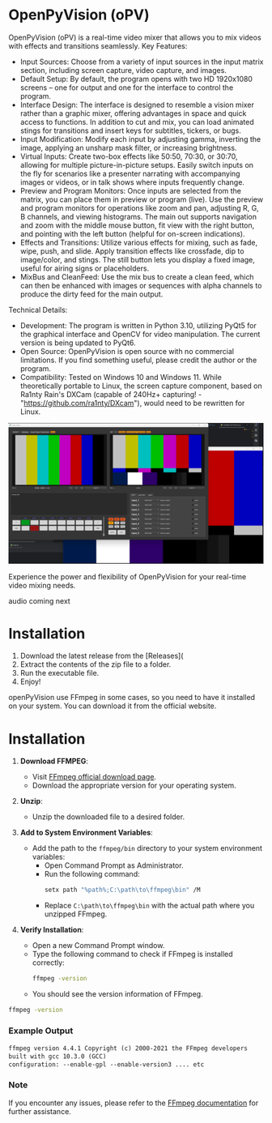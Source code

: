 # OpenPyVision (oPV)

OpenPyVision (oPV) is a real-time video mixer that allows you to mix videos with effects and transitions seamlessly.
Key Features:

- Input Sources: Choose from a variety of input sources in the input matrix section, including screen capture, video capture, and images.
- Default Setup: By default, the program opens with two HD 1920x1080 screens – one for output and one for the interface to control the program.
- Interface Design: The interface is designed to resemble a vision mixer rather than a graphic mixer, offering advantages in space and quick access to functions. In addition to cut and mix, you can load animated stings for transitions and insert keys for subtitles, tickers, or bugs.
- Input Modification: Modify each input by adjusting gamma, inverting the image, applying an unsharp mask filter, or increasing brightness.
- Virtual Inputs: Create two-box effects like 50:50, 70:30, or 30:70, allowing for multiple picture-in-picture setups. Easily switch inputs on the fly for scenarios like a presenter narrating with accompanying images or videos, or in talk shows where inputs frequently change.
- Preview and Program Monitors: Once inputs are selected from the matrix, you can place them in preview or program (live). Use the preview and program monitors for operations like zoom and pan, adjusting R, G, B channels, and viewing histograms. The main out supports navigation and zoom with the middle mouse button, fit view with the right button, and pointing with the left button (helpful for on-screen indications).
- Effects and Transitions: Utilize various effects for mixing, such as fade, wipe, push, and slide. Apply transition effects like crossfade, dip to image/color, and stings. The still button lets you display a fixed image, useful for airing signs or placeholders.
- MixBus and CleanFeed: Use the mix bus to create a clean feed, which can then be enhanced with images or sequences with alpha channels to produce the dirty feed for the main output.

Technical Details:

- Development: The program is written in Python 3.10, utilizing PyQt5 for the graphical interface and OpenCV for video manipulation. The current version is being updated to PyQt6.
- Open Source: OpenPyVision is open source with no commercial limitations. If you find something useful, please credit the author or the program.
- Compatibility: Tested on Windows 10 and Windows 11. While theoretically portable to Linux, the screen capture component, based on Ra1nty Rain's DXCam (capable of 240Hz+ capturing! - "https://github.com/ra1nty/DXcam"), would need to be rewritten for Linux.

![OpenPyVision](https://github.com/AlessioMichelassi/openPyVision_013/blob/master/imgs/version012.png)

Experience the power and flexibility of OpenPyVision for your real-time video mixing needs.

audio coming next

# Installation
1. Download the latest release from the [Releases](
2. Extract the contents of the zip file to a folder.
3. Run the executable file.
4. Enjoy!

openPyVision use FFmpeg in some cases, so you need to have it installed on your system. You can download it from the official website.


# Installation

1. **Download FFMPEG**:
   - Visit [FFmpeg official download page](https://ffmpeg.org/download.html).
   - Download the appropriate version for your operating system.

2. **Unzip**:
   - Unzip the downloaded file to a desired folder.

3. **Add to System Environment Variables**:
   - Add the path to the `ffmpeg/bin` directory to your system environment variables:
     - Open Command Prompt as Administrator.
     - Run the following command:
       ```sh
       setx path "%path%;C:\path\to\ffmpeg\bin" /M
       ```
     - Replace `C:\path\to\ffmpeg\bin` with the actual path where you unzipped FFmpeg.

4. **Verify Installation**:
   - Open a new Command Prompt window.
   - Type the following command to check if FFmpeg is installed correctly:
     ```sh
     ffmpeg -version
     ```
   - You should see the version information of FFmpeg.

```sh
ffmpeg -version
```

### Example Output
```
ffmpeg version 4.4.1 Copyright (c) 2000-2021 the FFmpeg developers
built with gcc 10.3.0 (GCC)
configuration: --enable-gpl --enable-version3 .... etc
```

### Note
If you encounter any issues, please refer to the [FFmpeg documentation](https://ffmpeg.org/documentation.html) for further assistance.
